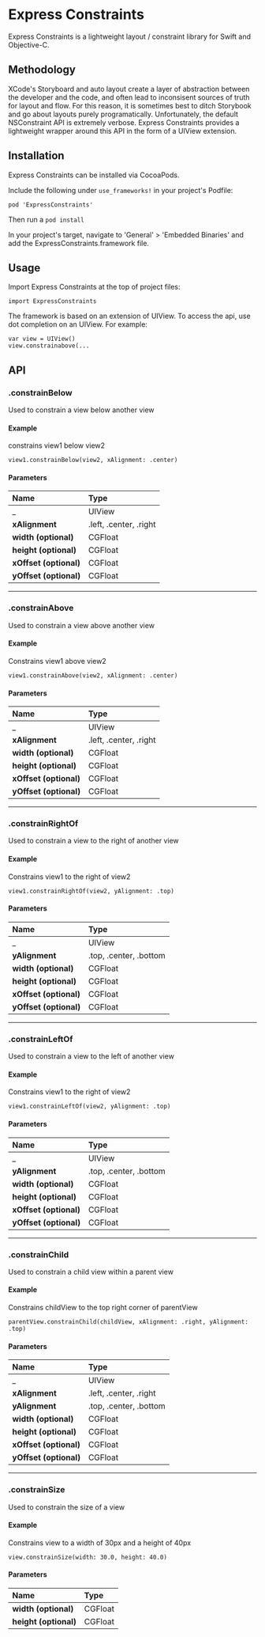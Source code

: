 # Express Constraints

Express Constraints is a lightweight layout / constraint library for Swift and Objective-C.

## Methodology

XCode's Storyboard and auto layout create a layer of abstraction between the developer and the code, and often lead to inconsisent sources of truth for layout and flow. For this reason, it is sometimes best to ditch Storybook and go about layouts purely programatically. Unfortunately, the default NSConstraint API is extremely verbose. Express Constraints provides a lightweight wrapper around this API in the form of a UIView extension.

## Installation

Express Constraints can be installed via CocoaPods.

Include the following under `use_frameworks!` in your project's Podfile:

```
pod 'ExpressConstraints'
```

Then run a `pod install`

In your project's target, navigate to 'General' > 'Embedded Binaries' and add the ExpressConstraints.framework file.

## Usage

Import Express Constraints at the top of project files:

```
import ExpressConstraints
```

The framework is based on an extension of UIView. To access the api, use dot completion on an UIView. For example:

```
var view = UIView()
view.constrainabove(...
```

## API

### .constrainBelow

Used to constrain a view below another view

#### Example

constrains view1 below view2

```
view1.constrainBelow(view2, xAlignment: .center)
```
#### Parameters

| Name| Type|
|:-|:-|
|_|UIView|
|**xAlignment**|.left, .center, .right|
|**width (optional)**|CGFloat|
|**height (optional)**|CGFloat|
|**xOffset (optional)**|CGFloat|
|**yOffset (optional)**|CGFloat|

---

### .constrainAbove

Used to constrain a view above another view

#### Example

Constrains view1 above view2

```
view1.constrainAbove(view2, xAlignment: .center)
```
#### Parameters

| Name| Type|
|:-|:-|
|_|UIView|
|**xAlignment**|.left, .center, .right|
|**width (optional)**|CGFloat|
|**height (optional)**|CGFloat|
|**xOffset (optional)**|CGFloat|
|**yOffset (optional)**|CGFloat|


---

### .constrainRightOf

Used to constrain a view to the right of another view

#### Example

Constrains view1 to the right of view2

```
view1.constrainRightOf(view2, yAlignment: .top)
```
#### Parameters

| Name| Type|
|:-|:-|
|_|UIView|
|**yAlignment**|.top, .center, .bottom|
|**width (optional)**|CGFloat|
|**height (optional)**|CGFloat|
|**xOffset (optional)**|CGFloat|
|**yOffset (optional)**|CGFloat|

---

### .constrainLeftOf

Used to constrain a view to the left of another view

#### Example

Constrains view1 to the right of view2

```
view1.constrainLeftOf(view2, yAlignment: .top)
```
#### Parameters

| Name| Type|
|:-|:-|
|_|UIView|
|**yAlignment**|.top, .center, .bottom|
|**width (optional)**|CGFloat|
|**height (optional)**|CGFloat|
|**xOffset (optional)**|CGFloat|
|**yOffset (optional)**|CGFloat|

---

### .constrainChild

Used to constrain a child view within a parent view

#### Example

Constrains childView to the top right corner of parentView

```
parentView.constrainChild(childView, xAlignment: .right, yAlignment: .top)
```
#### Parameters

| Name| Type|
|:-|:-|
|_|UIView|
|**xAlignment**|.left, .center, .right|
|**yAlignment**|.top, .center, .bottom|
|**width (optional)**|CGFloat|
|**height (optional)**|CGFloat|
|**xOffset (optional)**|CGFloat|
|**yOffset (optional)**|CGFloat|

---

### .constrainSize

Used to constrain the size of a view

#### Example

Constrains view to a width of 30px and a height of 40px

```
view.constrainSize(width: 30.0, height: 40.0)
```
#### Parameters

| Name| Type|
|:-|:-|
|**width (optional)**|CGFloat|
|**height (optional)**|CGFloat|
